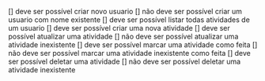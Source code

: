 [] deve ser possível criar novo usuario
[] não deve ser possível criar um usuario com nome existente
[] deve ser possível listar todas atividades de um usuario
[] deve ser possível criar uma nova atividade
[] deve ser possível atualizar uma atividade
[] não deve ser possível atualizar uma atividade inexistente
[] deve ser possível marcar uma atividade como feita
[] não deve ser possível marcar uma atividade inexistente como feita
[] deve ser possível deletar uma atividade
[] não deve ser possível deletar uma atividade inexistente
